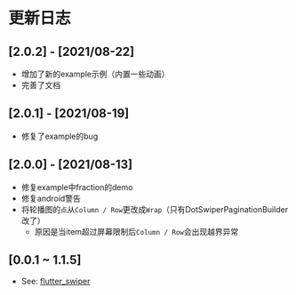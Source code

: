 # 更新日志

## [2.0.2] - [2021/08-22]

- 增加了新的example示例（内置一些动画）
- 完善了文档

## [2.0.1] - [2021/08-19]

- 修复了example的bug

## [2.0.0] - [2021/08-13]

- 修复example中fraction的demo
- 修复android警告
- 将轮播图的`点`从`Column / Row`更改成`Wrap`（只有DotSwiperPaginationBuilder改了）
    - 原因是当item超过屏幕限制后`Column / Row`会出现越界异常

## [0.0.1 ~ 1.1.5]

 - See: [flutter_swiper](https://pub.dev/packages/flutter_swiper/changelog)